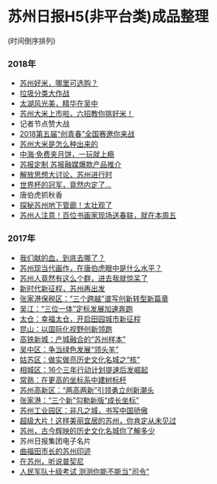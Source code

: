 # 苏州日报H5(非平台类)成品整理
(时间倒序排列)

### 2018年
* [苏州好米，哪里可选购？](http://wxzt.subaonet.com/h5/2018/suzhouRiceShop/)
* [垃圾分类大作战](http://wxzt.subaonet.com/h5/2018/refuseSorting/)
* [太湖风光美，精华在吴中](http://wxzt.subaonet.com/h5/2018/autumnWorks/)
* [苏州大米上市啦，六招教你挑好米！](http://wxzt.subaonet.com/h5/2018/suzhouRicePick/)
* 记者节点赞大战
* [2018第五届“创青春”全国赛邀你来战](http://wxzt.subaonet.com/h5/2018/youthEntrepreneurship/)
* [苏州大米是怎么种出来的](http://wxzt.subaonet.com/h5/2018/suzhouRiceProcess/)
* [中海·免费夹月饼，一玩就上瘾](http://wxzt.subaonet.com/h5/2018/graspingMooncake_static/)
* [苏报定制 苏报融媒爆款产品推介](http://wxzt.subaonet.com/2018/sbdz/index.aspx)
* [解放思想大讨论，苏州进行时](http://wxzt.subaonet.com/h5/2018/mindDiscuss/)
* [世界杯的冠军，竟然内定了…](http://wxzt.subaonet.com/h5/2018/worldCupGuess/)
* 唐伯虎抓秋香
* [探秘苏州地下管廊！太壮观了](http://wxzt.subaonet.com/h5/2018/pipeWell/)
* [苏州人注意！百位书画家现场送春联，就在本周五](http://wxzt.subaonet.com/h5/2018/springFestivalCouplets/)

### 2017年
* [我们献的血，到底去哪了？](http://wxzt.subaonet.com/h5/2017/Blood_Donation/)
* [苏州现当代画作，在唐伯虎眼中是什么水平？](http://wxzt.subaonet.com/h5/2017/review_600years/)
* [苏州人竟然有这么个群，进去我就惊呆了](http://wxzt.subaonet.com/h5/2017/ASEAN_Meeting_Preheat/)
* [新时代新征程，苏州再出发](http://wxzt.subaonet.com/h5/2017/sz_set_out_again_v2/)
* [张家港保税区：“三个跨越”谱写创新转型新篇章](http://wxzt.subaonet.com/h5/2017/process_in_5years_zjgbs/)
* [吴江：“三位一体”定标发展加速奔跑](http://wxzt.subaonet.com/h5/2017/process_in_5years_wjq/)
* [太仓：幸福太仓，开启田园城市新征程](http://wxzt.subaonet.com/h5/2017/process_in_5years_tc/)
* [昆山：以国际化视野创新领跑](http://wxzt.subaonet.com/h5/2017/process_in_5years_ks/)
* [高铁新城：产城融合的“苏州样本”](http://wxzt.subaonet.com/h5/2017/process_in_5years_gtxc/)
* [吴中区：争当绿色发展“领头羊”](http://wxzt.subaonet.com/h5/2017/process_in_5years_wzq/)
* [姑苏区：做实做亮历史文化名城之“核”](http://wxzt.subaonet.com/h5/2017/process_in_5years_gsq/)
* [相城区：16个三年行动计划提速后发崛起](http://wxzt.subaonet.com/h5/2017/process_in_5years_xcq/)
* [常熟：在更高的坐标系中建树标杆](http://wxzt.subaonet.com/h5/2017/process_in_5years_cs/)
* [苏州高新区：“两高两新”引领勇立创新潮头](http://wxzt.subaonet.com/h5/2017/process_in_5years_gxq/)
* [张家港：“三个新”勾勒新版“成长坐标”](http://wxzt.subaonet.com/h5/2017/process_in_5years_zjg/)
* [苏州工业园区：非凡之城，书写中国骄傲](http://wxzt.subaonet.com/h5/2017/process_in_5years_sip/)
* [超级大片！这样美丽宜居的苏州，你肯定从未见过](http://wxzt.subaonet.com/h5/2017/livable_city/)
* [苏州，古今辉映的历史文化名城你了解多少](http://wxzt.subaonet.com/h5/2017/historical_cultural/)
* 苏州日报集团电子名片
* [曲福田市长的苏州印迹](http://wxzt.subaonet.com/h5/2017/qufutian/)
* [在苏州，听说普契尼](http://wxzt.subaonet.com/h5/2017/puccini/)
* [人民军队十级考试 测测你能不能当"司令"](http://wxzt.subaonet.com/h5/2017/armyday/)


